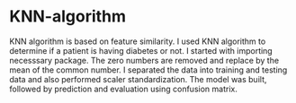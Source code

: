 # KNN-algorithm
KNN algorithm is based on feature similarity. I used KNN algorithm to determine if a patient is having diabetes or not. I started with importing necesssary package. The zero numbers are removed and replace by the mean of the common number. I separated the data into training and testing data and also performed scaler standardization. The model was built, followed by prediction and evaluation using confusion matrix.
